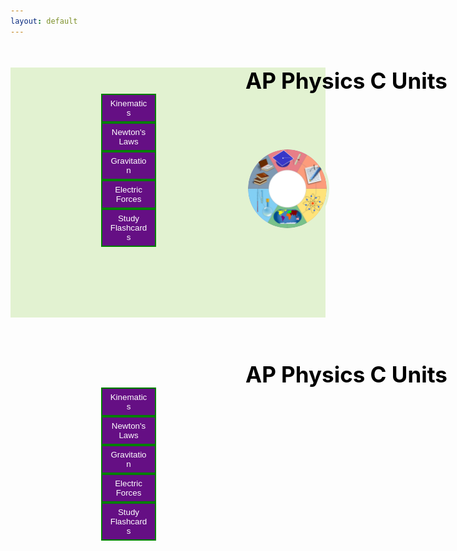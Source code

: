 ```yaml
---
layout: default
---
```

<html>
 <head>
    <title> JEHB Physics </title>
    <style>
        * {
            margin: 0;
            padding: 0;
        }
 
        .navbar {
            display: flex;
            align-items: center;
            justify-content: center;
            position: sticky;
            top: 0;
            cursor: pointer;
        }
 
        .background {
            background: #e2f2d1;
            background-blend-mode: darken;
            background-size: cover;
        }
 
        .nav-list {
            width: 70%;
            display: flex;
            align-items: center;
        }
 
        .logo {
            display: flex;
            justify-content: center;
            align-items: center;
        }
 
        .logo img {
            width: 180px;
            border-radius: 50px;
        }
 
        .nav-list li {
            list-style: none;
            padding: 26px 30px;
        }
 
        .nav-list li a {
            text-decoration: none;
            color: #e2f2d1;
        }
 
        .nav-list li a:hover {
            color: #e2f2d1;
        }
 
        .rightnav {
            width: 30%;
            text-align: left;
        }
 
        .firstsection {
            background-color:  #e2f2d1;  
            height: 400px;
        }
 
        .secondsection {
            background-color:  #e2f2d1; 
            height: 400px;
        }
 
        .box-main {
            display: flex;
            justify-content: center;
            align-items: center;
            color: black;
            width: 100%;
            margin-left: -90px;
            height: 120%;
        }
 
        .firsthalf {
            width: 50%;
            height: 50%
            flex-direction: column;
            justify-content: center;
        }
 

        .left {
            width:
        }
 
        .secondhalf img {
            width: 50%;
            border: 4px solid #e2f2d1;
            border-radius: 150px;
            display: block;
            margin-left: 250px;
            position: relative;
            top: -160px;

        }
 
        .text-big {
            font-family: 'Piazzolla', serif;
            white-space: nowrap;
            font-weight: bold;
            font-size: 35px;
            margin-left: 250px;
            text-align: center;
        }
 
        .text-small {
            font-size: 30px;
        }
 
        .btn {
            background-color: #650f84; 
            border: 2px solid green; 
            color: white; 
            padding: 10px 24px; 
            cursor: pointer; 
            width: 70%; 
            height: 100%
            display: block; 
            margin-left: auto;
            text-align: center;
        }
 
        .btn-sm {
            padding: 6px 10px;
            vertical-align: left;
            margin-left: auto;
            text-align: center;
        }
 
        .section {
            height: 400px;
            display: flex;
            align-items: center;
            justify-content: center;
            max-width: 90%;
            margin-left: -50px;
        }
 
        .section-Left {
            flex-direction: row-reverse;
        }
 
        .paras {
            padding: 0px 65px;
        }
 
        .thumbnail img {
            width: 250px;
            border: 2px solid white;
            border-radius: 26px;
            margin-top: 19px;
        }
 
        
        .center {
            text-align: center;
            display: block;
            margin-left: auto;
            margin-right: auto;
            width: 50%;
        }
 
        .text-footer {
            text-align: center;
            padding: 30px 0;
            font-family: 'Ubuntu', sans-serif;
            display: flex;
            justify-content: center;
            color: white;
        }
        .title {
        justify-content: center
        margin-left: 100px;

        #container {height: 100%; width:100%; font-size: 0;}

        #left, #middle, #right {display: inline-block; *display: inline; zoom: 1; vertical-align: top; font-size: 12px;}
        #left {width: 50%; background: blue;}
        #middle {width: 50%; background: green;}
        #right {width: 50%; background: yellow;}
}
    </style>
</head>

<body>
    <section class="firstsection">
        <div class="box-main center">
            <div class="firsthalf"> 
                <h1 class="text-big" id="web"> AP Physics C Units</h1>
                <a href="https://bgt072105.github.io/CSA-tri1-teamrepo/jupyter/2022/11/02/Kinematics.html"><button class="btn btn-sm"> Kinematics</button> </a>
                <a href="https://bgt072105.github.io/CSA-tri1-teamrepo/jupyter/2022/11/02/NewtonsLaws.html"><button class="btn btn-sm"> Newton's Laws</button> </a>
                <a href="https://bgt072105.github.io/CSA-tri1-teamrepo/jupyter/2022/11/02/Gravitation.html"><button class="btn btn-sm"> Gravitation</button> </a>
                <a href=" https://bgt072105.github.io/CSA-tri1-teamrepo/jupyter/2022/11/02/Electricforces.html"><button class="btn btn-sm"> Electric Forces</button> </a>
                <a href="https://bgt072105.github.io/CSA-tri1-teamrepo/physicsflashcards/"><button class="btn btn-sm"> Study Flashcards </button> </a>
            </div>
            <div class="secondhalf">
                <img title="Homepage Image" alt="Alt text" src="website.png" width="100" class="center">
            </div>
            <div class="firsthalf"> 
                <h1 class="text-big" id="web"> AP Physics C Units</h1>
                <a href="https://bgt072105.github.io/CSA-tri1-teamrepo/jupyter/2022/11/02/Kinematics.html"><button class="btn btn-sm"> Kinematics</button> </a>
                <a href="https://bgt072105.github.io/CSA-tri1-teamrepo/jupyter/2022/11/02/NewtonsLaws.html"><button class="btn btn-sm"> Newton's Laws</button> </a>
                <a href="https://bgt072105.github.io/CSA-tri1-teamrepo/jupyter/2022/11/02/Gravitation.html"><button class="btn btn-sm"> Gravitation</button> </a>
                <a href=" https://bgt072105.github.io/CSA-tri1-teamrepo/jupyter/2022/11/02/Electricforces.html"><button class="btn btn-sm"> Electric Forces</button> </a>
                <a href="https://bgt072105.github.io/CSA-tri1-teamrepo/physicsflashcards/"><button class="btn btn-sm"> Study Flashcards </button> </a>
            </div>
        </div>
    </section>
</body>
</html>